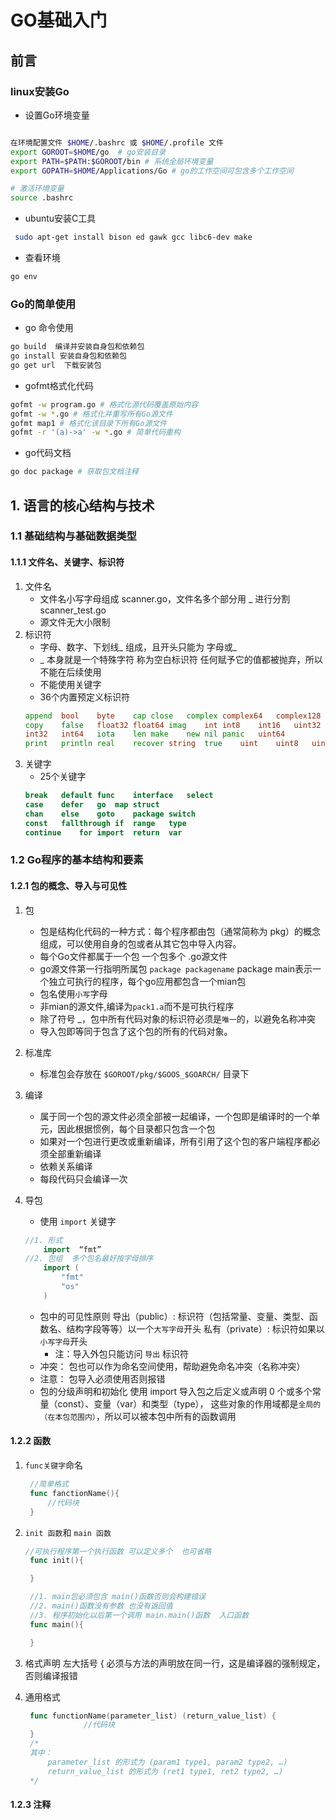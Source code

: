 # GO基础入门
## 前言
### linux安装Go
* 设置Go环境变量
```bash

在环境配置文件 $HOME/.bashrc 或 $HOME/.profile 文件
export GOROOT=$HOME/go  # go安装目录
export PATH=$PATH:$GOROOT/bin # 系统全局环境变量
export GOPATH=$HOME/Applications/Go # go的工作空间可包含多个工作空间

# 激活环境变量
source .bashrc
```
* ubuntu安装C工具
```bash
 sudo apt-get install bison ed gawk gcc libc6-dev make
```
* 查看环境
```bash
go env
```
### Go的简单使用
* go 命令使用
```bash
go build  编译并安装自身包和依赖包
go install 安装自身包和依赖包
go get url  下载安装包

```
* gofmt格式化代码
```bash
gofmt -w program.go # 格式化源代码覆盖原始内容
gofmt -w *.go # 格式化并重写所有Go源文件
gofmt map1 # 格式化该目录下所有Go源文件
gofmt -r '(a)->a' -w *.go # 简单代码重构
```
* go代码文档
```bash
go doc package # 获取包文档注释
```

## 1. 语言的核心结构与技术
### 1.1 基础结构与基础数据类型
#### 1.1.1 文件名、关键字、标识符
1. 文件名
    - 文件名小写字母组成 scanner.go，文件名多个部分用 _ 进行分割 scanner_test.go
    - 源文件无大小限制
2. 标识符
   - 字母、数字、下划线_ 组成，且开头只能为 字母或_ 
   - _ 本身就是一个特殊字符 称为空白标识符  任何赋予它的值都被抛弃，所以不能在后续使用
   - 不能使用关键字
   - 36个内置预定义标识符
    ```go
    append	bool	byte	cap	close	complex	complex64	complex128	uint16
    copy	false	float32	float64	imag	int	int8	int16	uint32
    int32	int64	iota	len	make	new	nil	panic	uint64
    print	println	real	recover	string	true	uint	uint8	uintptr
    ```
3. 关键字
   - 25个关键字
    ```go
    break	default	func	interface	select
    case	defer	go	map	struct
    chan	else	goto	package	switch
    const	fallthrough	if	range	type
    continue	for	import	return	var
    ```
### 1.2 Go程序的基本结构和要素
#### 1.2.1 包的概念、导入与可见性
1. 包
   - 包是结构化代码的一种方式：每个程序都由包（通常简称为 pkg）的概念组成，可以使用自身的包或者从其它包中导入内容。
   - 每个Go文件都属于一个包  一个包多个 .go源文件
   - go源文件第一行指明所属包 `package packagename`  package main表示一个独立可执行的程序，每个go应用都包含一个mian包
   - 包名使用`小写`字母
   - 非mian的源文件,编译为`pack1.a`而不是可执行程序 
   - 除了符号 _，包中所有代码对象的标识符必须是`唯一`的，以避免名称冲突
   - 导入包即等同于包含了这个包的所有的代码对象。
  
2. 标准库
   - 标准包会存放在 `$GOROOT/pkg/$GOOS_$GOARCH/` 目录下
3. 编译
   - 属于同一个包的源文件必须全部被一起编译，一个包即是编译时的一个单元，因此根据惯例，每个目录都只包含一个包
   - 如果对一个包进行更改或重新编译，所有引用了这个包的客户端程序都必须全部重新编译
   - 依赖关系编译
   - 每段代码只会编译一次
4. 导包
   - 使用 `import` 关键字  
    ```go 
    //1. 形式
        import  “fmt”
    //2. 包组  多个包名最好按字母排序
        import (
            "fmt"
            "os"
        )
    ```
    - 包中的可见性原则
        导出（public）: 标识符（包括常量、变量、类型、函数名、结构字段等等）以一个`大写字母`开头
        私有（private）: 标识符如果以`小写字母`开头
        * 注：导入外包只能访问 `导出` 标识符 
    - 冲突： 包也可以作为命名空间使用，帮助避免命名冲突（名称冲突）
    - 注意： 包导入必须使用否则报错
    - 包的分级声明和初始化
        使用 import 导入包之后定义或声明 0 个或多个常量（const）、变量（var）和类型（type），
        这些对象的作用域都是`全局的（在本包范围内）`，所以可以被本包中所有的函数调用
#### 1.2.2 函数
1. `func关键字`命名
   
   ```go
    //简单格式
    func fanctionName(){
        //代码块
    }
   ```
2. `init 函数`和 `main 函数`
   ```go
   //可执行程序第一个执行函数 可以定义多个  也可省略
    func init(){

    }

    //1. main包必须包含 main()函数否则会构建错误
    //2. main()函数没有参数 也没有返回值
    //3. 程序初始化以后第一个调用 main.main()函数  入口函数
    func main(){

    }
   ```
3. 格式声明
   左大括号 { 必须与方法的声明放在同一行，这是编译器的强制规定，否则编译报错
4. 通用格式
   ```go
    func functionName(parameter_list) (return_value_list) {
                //代码块
    }
    /*
    其中：
        parameter_list 的形式为 (param1 type1, param2 type2, …)
        return_value_list 的形式为 (ret1 type1, ret2 type2, …)
    */
   ```
#### 1.2.3 注释